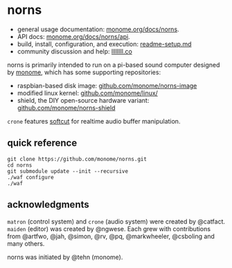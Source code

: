 # norns

- general usage documentation: [monome.org/docs/norns](https://monome.org/docs/norns).
- API docs: [monome.org/docs/norns/api](https://monome.org/docs/norns/api).
- build, install, configuration, and execution: [readme-setup.md](readme-setup.md)
- community discussion and help: [llllllll.co](https://llllllll.co)

norns is primarily intended to run on a pi-based sound computer designed by [monome](https://monome.org/norns), which has some supporting repositories:

- raspbian-based disk image: [github.com/monome/norns-image](https://github.com/monome/norns-image)
- modified linux kernel: [github.com/monome/linux/](https://github.com/monome/linux/)
- shield, the DIY open-source hardware variant: [github.com/monome/norns-shield](https://github.com/monome/norns-shield)

`crone` features [softcut](https://github.com/monome/softcut-lib) for realtime audio buffer manipulation.


## quick reference

```
git clone https://github.com/monome/norns.git
cd norns
git submodule update --init --recursive
./waf configure
./waf
```

## acknowledgments

`matron` (control system) and `crone` (audio system) were created by @catfact. `maiden` (editor) was created by @ngwese. Each grew with contributions from @artfwo, @jah, @simon, @rv, @pq, @markwheeler, @csboling and many others.

norns was initiated by @tehn (monome).
